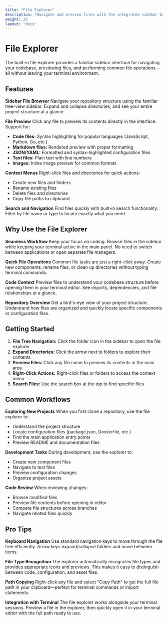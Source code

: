 ```yaml
---
title: "File Explorer"
description: "Navigate and preview files with the integrated sidebar browser"
weight: 20
layout: "docs"
---
```


# File Explorer

The built-in file explorer provides a familiar sidebar interface for navigating your codebase, previewing files, and performing common file operations—all without leaving your terminal environment.

## Features

**Sidebar File Browser**
Navigate your repository structure using the familiar tree-view sidebar. Expand and collapse directories, and see your entire project structure at a glance.

**File Preview**
Click any file to preview its contents directly in the interface. Support for:
- **Code files:** Syntax highlighting for popular languages (JavaScript, Python, Go, etc.)
- **Markdown files:** Rendered preview with proper formatting
- **JSON/YAML:** Formatted and syntax-highlighted configuration files
- **Text files:** Plain text with line numbers
- **Images:** Inline image preview for common formats

**Context Menus**
Right-click files and directories for quick actions:
- Create new files and folders
- Rename existing files
- Delete files and directories
- Copy file paths to clipboard

**Search and Navigation**
Find files quickly with built-in search functionality. Filter by file name or type to locate exactly what you need.

## Why Use the File Explorer

**Seamless Workflow**
Keep your focus on coding. Browse files in the sidebar while keeping your terminal active in the main panel. No need to switch between applications or open separate file managers.

**Quick File Operations**
Common file tasks are just a right-click away. Create new components, rename files, or clean up directories without typing terminal commands.

**Code Context**
Preview files to understand your codebase structure before opening them in your terminal editor. See imports, dependencies, and file relationships at a glance.

**Repository Overview**
Get a bird's-eye view of your project structure. Understand how files are organized and quickly locate specific components or configuration files.

## Getting Started

1. **File Tree Navigation:** Click the folder icon in the sidebar to open the file explorer
2. **Expand Directories:** Click the arrow next to folders to explore their contents
3. **Preview Files:** Click any file name to preview its contents in the main area
4. **Right-Click Actions:** Right-click files or folders to access the context menu
5. **Search Files:** Use the search box at the top to find specific files

## Common Workflows

**Exploring New Projects**
When you first clone a repository, use the file explorer to:
- Understand the project structure
- Locate configuration files (package.json, Dockerfile, etc.)
- Find the main application entry points
- Preview README and documentation files

**Development Tasks**
During development, use the explorer to:
- Create new component files
- Navigate to test files
- Preview configuration changes
- Organize project assets

**Code Review**
When reviewing changes:
- Browse modified files
- Preview file contents before opening in editor
- Compare file structures across branches
- Navigate related files quickly

## Pro Tips

**Keyboard Navigation**
Use standard navigation keys to move through the file tree efficiently. Arrow keys expand/collapse folders and move between items.

**File Type Recognition**
The explorer automatically recognizes file types and provides appropriate icons and previews. This makes it easy to distinguish between code, configuration, and asset files.

**Path Copying**
Right-click any file and select "Copy Path" to get the full file path in your clipboard—perfect for terminal commands or import statements.

**Integration with Terminal**
The file explorer works alongside your terminal sessions. Preview a file in the explorer, then quickly open it in your terminal editor with the full path ready to use.